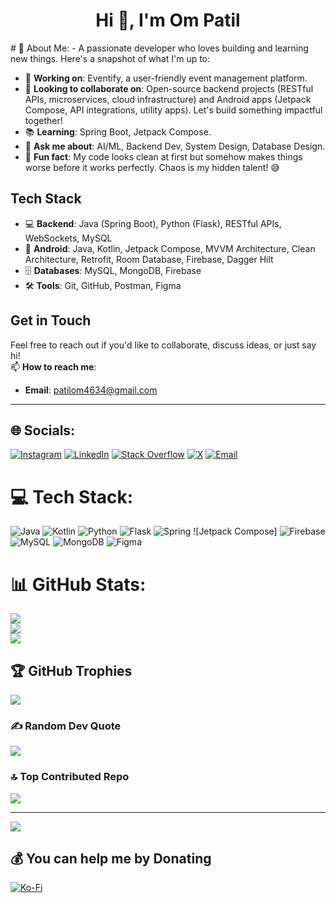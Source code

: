 <h1 align="center">Hi 👋, I'm Om Patil</h1>
# 💫 About Me:
- A passionate developer who loves building and learning new things. Here's a snapshot of what I'm up to:

- 🔧 **Working on**: Eventify, a user-friendly event management platform.  
- 🤝 **Looking to collaborate on**: Open-source backend projects (RESTful APIs, microservices, cloud infrastructure) and Android apps (Jetpack Compose, API integrations, utility apps). Let's build something impactful together!  
- 📚 **Learning**: Spring Boot, Jetpack Compose.  
- 💬 **Ask me about**: AI/ML, Backend Dev, System Design, Database Design.  
- 🎉 **Fun fact**: My code looks clean at first but somehow makes things worse before it works perfectly. Chaos is my hidden talent! 😅  

## Tech Stack
- 💻 **Backend**: Java (Spring Boot), Python (Flask), RESTful APIs, WebSockets, MySQL  
- 📱 **Android**: Java, Kotlin, Jetpack Compose, MVVM Architecture, Clean Architecture, Retrofit, Room Database, Firebase, Dagger Hilt  
- 🗄️ **Databases**: MySQL, MongoDB, Firebase  
- 🛠️ **Tools**: Git, GitHub, Postman, Figma  

## Get in Touch
Feel free to reach out if you'd like to collaborate, discuss ideas, or just say hi!  
📫 **How to reach me**:  
- **Email**: patilom4634@gmail.com  

---

## 🌐 Socials:
[![Instagram](https://img.shields.io/badge/Instagram-%23E4405F.svg?logo=Instagram&logoColor=white)](https://instagram.com/om_patil.10) 
[![LinkedIn](https://img.shields.io/badge/LinkedIn-%230077B5.svg?logo=linkedin&logoColor=white)](https://linkedin.com/in/om-patil12) 
[![Stack Overflow](https://img.shields.io/badge/-Stackoverflow-FE7A16?logo=stack-overflow&logoColor=white)](https://stackoverflow.com/users/27098998) 
[![X](https://img.shields.io/badge/X-black.svg?logo=X&logoColor=white)](https://x.com/OmPatil11555) 
[![Email](https://img.shields.io/badge/Email-D14836?logo=gmail&logoColor=white)](mailto:patilom4634@gmail.com) 

# 💻 Tech Stack:
![Java](https://img.shields.io/badge/java-%23ED8B00.svg?style=for-the-badge&logo=openjdk&logoColor=white) 
![Kotlin](https://img.shields.io/badge/kotlin-%237F52FF.svg?style=for-the-badge&logo=kotlin&logoColor=white) 
![Python](https://img.shields.io/badge/python-3670A0?style=for-the-badge&logo=python&logoColor=ffdd54) 
![Flask](https://img.shields.io/badge/flask-%23000.svg?style=for-the-badge&logo=flask&logoColor=white) 
![Spring](https://img.shields.io/badge/spring-%236DB33F.svg?style=for-the-badge&logo=spring&logoColor=white) 
![Jetpack Compose]
![Firebase](https://img.shields.io/badge/firebase-%23039BE5.svg?style=for-the-badge&logo=firebase) 
![MySQL](https://img.shields.io/badge/mysql-4479A1.svg?style=for-the-badge&logo=mysql&logoColor=white) 
![MongoDB](https://img.shields.io/badge/MongoDB-%234ea94b.svg?style=for-the-badge&logo=mongodb&logoColor=white) 
![Figma](https://img.shields.io/badge/figma-%23F24E1E.svg?style=for-the-badge&logo=figma&logoColor=white) 

# 📊 GitHub Stats:
![](https://github-readme-stats.vercel.app/api?username=Omp0705&theme=onedark&hide_border=false&include_all_commits=true&count_private=true)<br/>
![](https://github-readme-streak-stats.herokuapp.com/?user=Omp0705&theme=onedark&hide_border=false)<br/>
![](https://github-readme-stats.vercel.app/api/top-langs/?username=Omp0705&theme=onedark&hide_border=false&include_all_commits=true&count_private=true&layout=compact)

## 🏆 GitHub Trophies
![](https://github-profile-trophy.vercel.app/?username=Omp0705&theme=onedark&no-frame=false&no-bg=true&margin-w=4)

### ✍️ Random Dev Quote
![](https://quotes-github-readme.vercel.app/api?type=horizontal&theme=tokyonight)

### 🔝 Top Contributed Repo
![](https://github-contributor-stats.vercel.app/api?username=Omp0705&limit=5&theme=dark&combine_all_yearly_contributions=true)

---
[![](https://visitcount.itsvg.in/api?id=Omp0705&icon=2&color=0)](https://visitcount.itsvg.in)

## 💰 You can help me by Donating
[![Ko-Fi](https://img.shields.io/badge/Ko--fi-F16061?style=for-the-badge&logo=ko-fi&logoColor=white)](https://ko-fi.com/ompatil) 

<!-- Proudly created with GPRM ( https://gprm.itsvg.in ) -->

